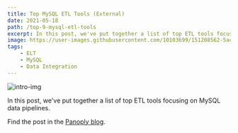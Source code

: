 ```yaml
---
title: Top MySQL ETL Tools (External)
date: 2021-05-18
path: /top-9-mysql-etl-tools
excerpt: In this post, we've put together a list of top ETL tools focusing on MySQL data pipelines.
image: https://user-images.githubusercontent.com/10103699/151208562-5acfed62-9139-42aa-a7b8-e2c3df69bab4.png
tags: 
    - ELT
    - MySQL
    - Data Integration
---
```

![intro-img](https://user-images.githubusercontent.com/10103699/151208562-5acfed62-9139-42aa-a7b8-e2c3df69bab4.png)

In this post, we've put together a list of top ETL tools focusing on MySQL data pipelines.

Find the post in the [Panoply blog](https://blog.panoply.io/top-9-mysql-etl-tools-the-best-free-and-paid-options).